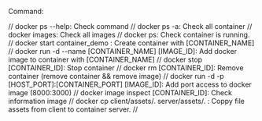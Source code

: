 Command:

// docker ps --help: Check command
// docker ps -a: Check all container
// docker images: Check all images
// docker ps: Check container is running.
// docker start container_demo : Create container with [CONTAINER_NAME]
// docker run -d --name [CONTAINER_NAME] [IMAGE_ID]: Add docker image to container with [CONTAINER_NAME]
// docker stop [CONTAINER_ID]: Stop container
// docker rm [CONTAINER_ID]: Remove container (remove container && remove image)
// docker run -d -p [HOST_PORT]:[CONTAINER_PORT] [IMAGE_ID]: Add port access to docker image (8000:3000)
// docker image inspect [CONTAINER_ID]: Check information image
// docker cp client/assets/. server/assets/.  : Coppy file assets from client to container server.
// 